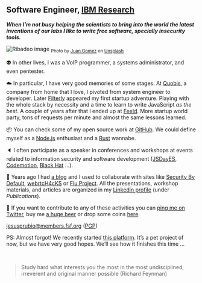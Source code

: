 ## Software Engineer, [IBM Research](https://medium.com/@IBMResearch)

***When I’m not busy helping the scientists to bring into the world the latest inventions of our labs I like to write free software, specially insecurity tools.***

![Ribadeo image](https://cdn-images-1.medium.com/max/2600/0*wfypd_AcoIuDCd9I)
<sub>Photo by [Juan Gomez](https://unsplash.com/@nosoylasonia) on [Unsplash](https://unsplash.com?utm_source=medium&utm_medium=referral)</sub>

:alien: In other lives, I was a VoIP programmer, a systems administrator, and even pentester.

:cloud: In particular, I have very good memories of some stages. At [Quobis](https://www.quobis.com), a company from home that I love, I pivoted from system engineer to developer. Later [Filterly](https://techcrunch.com/2015/09/22/filterly) appeared my first startup adventure. Playing with the whole stack by necessity and a time to learn to write JavaScript *as the best*. A couple of years after that I ended up at [Feeld](https://www.feeld.co). More startup world party, tons of requests per minute and almost the same lessons learned.

📦 You can check some of my open source work at [GitHub](https://github.com/jesusprubio). We could define myself as a [Node.js](https://nodejs.org) enthusiast and a [Rust](https://www.rust-lang.org) wannabe.

:speaker: I often participate as a speaker in conferences and workshops at events related to information security and software development ([JSDayES](https://www.youtube.com/watch?v=0trvK-DDfF0), [Codemotion](https://madrid2018.codemotionworld.com/speaker/4581/), [Black Hat](https://www.blackhat.com/eu-14/arsenal.html#bluebox-ng) …).

:pencil: Years ago I had [a blog](http://nicerosniunos.blogspot.com) and I used to collaborate with sites like [Security By Default](http://www.securitybydefault.com/search?q=Art%C3%ADculo+cortes%C3%ADa+de+Jes%C3%BAs+P%C3%A9rez), [webrtcH4cKS](https://webrtchacks.com/webrtc-hybrid-applications) or [Flu Project](http://nicerosniunos.blogspot.com/2011/11/links-to.html). All the presentations, workshop materials, and articles are organized in my [Linkedin profile](https://es.linkedin.com/in/jesusprubio) (under *Publications*).

:call_me_hand: If you want to contribute to any of these activities you can [ping me on Twitter](https://twitter.com/jesusprubio), buy me [a huge beer](https://www.buymeacoffee.com/jesusprubio) or drop some coins [here](https://gist.github.com/jesusprubio/0c7f664d7998dc987c28673117781d57).

[jesusprubio@members.fsf.org](mailto:jesusprubio@members.fsf.org) ([PGP](http://pgp.mit.edu:11371/pks/lookup?op=get&search=0x7B43040350F5A2BF))

PS: Almost forgot! We recently started [this platform](https://freestylestats.com). It’s a pet project of now, but we have very good hopes. We’ll see how it finishes this time …

<br>

> Study hard what interests you the most in the most undisciplined, irreverent and original manner possible (Richard Feynman)
